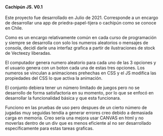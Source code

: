 #### Cachipún JS. V0.1 ####

Este proyecto fue desarrollado en Julio de 2021.
Corresponde a un encargo de desarrollar una app de
priedra-papel-tijera o cachipún como se conoce en Chile.

Como es un encargo relativamente común en cada curso de programación
y siempre se desarrolla con solo los numeros aleatorios o
mensajes de consola, decidí darle una interfaz grafica a partir
de ilustraciones de stock de Vecteezy liberadas.

El computador genera numero aleatorio para cada uno de las 3 opciones y el usuario genera con un boton cada una de estas tres opciones. Los numeros se vinculan a animaciones prehechas en CSS y el JS modifica las propiedades del CSS lo que activa la animación. 

El conjunto debiera tener un número limitado de juegos pero no se desarrollo de forma satisfactoria en su momento, por lo que se enfocó en desarrollar la funcionalidad básica y que esta funcionara.

Funciono en las pruebas de uso pero despues de un cierto número de 
jugadas muy seguidas tendía a generar errores creo debido a demasiada
carga en memoria.
Creo sería una mejora usar CANVAS en html y no moverlas dentro de un div que es menos eficiente al no ser desarrollado específicamente
para estas tareas graficas.
